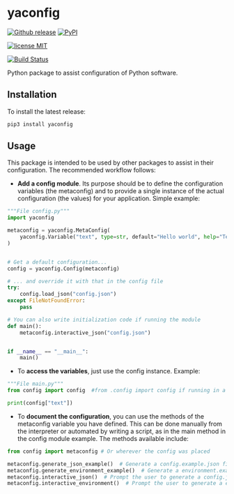 # yaconfig

[![Github release](https://img.shields.io/github/release/dih5/yaconfig.svg)](https://github.com/dih5/yaconfig/releases/latest)
[![PyPI](https://img.shields.io/pypi/v/yaconfig.svg)](https://pypi.python.org/pypi/yaconfig)

[![license MIT](https://img.shields.io/badge/license-MIT-blue.svg)](https://raw.githubusercontent.com/Dih5/yaconfig/master/LICENSE.txt)

[![Build Status](https://travis-ci.org/Dih5/yaconfig.svg?branch=master)](https://travis-ci.org/Dih5/yaconfig)

Python package to assist configuration of Python software.


## Installation
To install the latest release:
```bash
pip3 install yaconfig
```

## Usage
This package is intended to be used by other packages to assist in their configuration. The recommended workflow follows:
- **Add a config module**. Its purpose should be to define the configuration variables (the metaconfig) and to provide a
single instance of the actual configuration (the values) for your application. Simple example:
```python
"""File config.py"""
import yaconfig

metaconfig = yaconfig.MetaConfig(
    yaconfig.Variable("text", type=str, default="Hello world", help="Text to output")
)


# Get a default configuration...
config = yaconfig.Config(metaconfig)

# ... and override it with that in the config file
try:
    config.load_json("config.json")
except FileNotFoundError:
    pass

# You can also write initialization code if running the module
def main():
    metaconfig.interactive_json("config.json")


if __name__ == "__main__":
    main()

```

- To **access the variables**, just use the config instance. Example:
```python
"""File main.py"""
from config import config  #from .config import config if running in a package

print(config["text"])
```


- To **document the configuration**, you can use the methods of the metaconfig variable you have defined. This can be done
manually from the interpreter or automated by writing a script, as in the main method in the config module example. The methods available include:
```python
from config import metaconfig # Or wherever the config was placed

metaconfig.generate_json_example()  # Generate a config.example.json file
metaconfig.generate_environment_example()  # Generate a environment.example.sh file
metaconfig.interactive_json()  # Prompt the user to generate a config.json file
metaconfig.interactive_environment()  # Prompt the user to generate a environment.sh file
```
